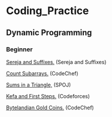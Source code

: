# Coding_Practice

## Dynamic Programming

### Beginner

<a href="http://codeforces.com/problemset/problem/368/B">Sereja and Suffixes.</a> (Sereja and Suffixes)

<a href="https://www.codechef.com/problems/SUBINC" target="_blank">Count Subarrays.</a> (CodeChef)

<a href="http://www.spoj.com/problems/SUMITR/" target="_blank">Sums in a Triangle,</a> (SPOJ)

<a href="http://codeforces.com/problemset/problem/580/A">Kefa and First Steps.</a> (Codeforces)

<a href="https://www.codechef.com/problems/COINS" target="_blank">Bytelandian Gold Coins.</a> (CodeChef)

